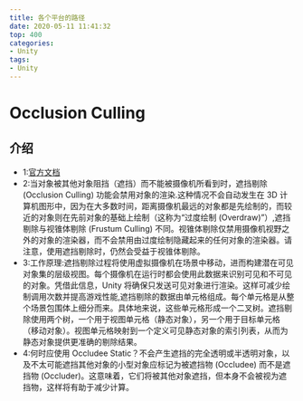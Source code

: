 ```yaml
---
title: 各个平台的路径
date: 2020-05-11 11:41:32
top: 400
categories:
- Unity
tags:
- Unity
---
```


# Occlusion Culling

## 介绍

* 1:[官方文档](https://connect.unity.com/doc/Manual/OcclusionCulling)
* 2:当对象被其他对象阻挡（遮挡）而不能被摄像机所看到时，遮挡剔除 (Occlusion Culling) 功能会禁用对象的渲染.这种情况不会自动发生在 3D 计算机图形中，因为在大多数时间，距离摄像机最远的对象都是先绘制的，而较近的对象则在先前对象的基础上绘制（这称为“过度绘制 (Overdraw)”）,遮挡剔除与视锥体剔除 (Frustum Culling) 不同。视锥体剔除仅禁用摄像机视野之外的对象的渲染器，而不会禁用由过度绘制隐藏起来的任何对象的渲染器。请注意，使用遮挡剔除时，仍然会受益于视锥体剔除。
* 3:工作原理:遮挡剔除过程将使用虚拟摄像机在场景中移动，进而构建潜在可见对象集的层级视图。每个摄像机在运行时都会使用此数据来识别可见和不可见的对象。凭借此信息，Unity 将确保只发送可见对象进行渲染。这样可减少绘制调用次数并提高游戏性能,遮挡剔除的数据由单元格组成。每个单元格是从整个场景包围体上细分而来。具体地来说，这些单元格形成一个二叉树。遮挡剔除使用两个树，一个用于视图单元格（静态对象），另一个用于目标单元格（移动对象）。视图单元格映射到一个定义可见静态对象的索引列表，从而为静态对象提供更准确的剔除结果。
* 4:何时应使用 Occludee Static？不会产生遮挡的完全透明或半透明对象，以及不太可能遮挡其他对象的小型对象应标记为被遮挡物 (Occludee) 而不是遮挡物 (Occluder)。这意味着，它们将被其他对象遮挡，但本身不会被视为遮挡物，这样将有助于减少计算。